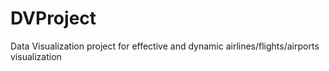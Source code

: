 # DVProject
Data Visualization project for effective and dynamic airlines/flights/airports visualization

